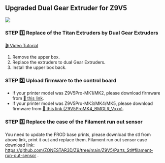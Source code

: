 ## Upgraded Dual Gear Extruder for Z9V5 
![](./Z9V5/Z9V5-MK6.jpg)
### STEP :one: Replace  of the Titan Extruders by Dual Gear Extruders
[:clapper: Video Tutorial]()
1. Remove the upper box.
2. Replace the extruders to dual Gear Extruders.
3. Install the upper box back.
### STEP :two: Upload firmware to the control board
- If your printer model was Z9V5Pro-MK1/MK2, please download firmware from [:link: this link]().
- If your printer model was Z9V5Pro-MK3/MK4/MK5, please download firmware from [:link: this link (Z9V5ProMK4_BMGLR_Vxxx)](https://github.com/ZONESTAR3D/Firmware/tree/master/Z9/Z9V5/bin/Z9V5Pro-MK4/customized#upgraded-bmg-dual-gear-extruder).
### STEP :three: Replace the case of the Filament run out sensor
You need to update the FROD base prints, please download the stl from above link, print it out and replace them. Filament run out sensor case download link: https://github.com/ZONESTAR3D/Z9/tree/main/Z9V5/Parts_Stl#filament-run-out-sensor .
